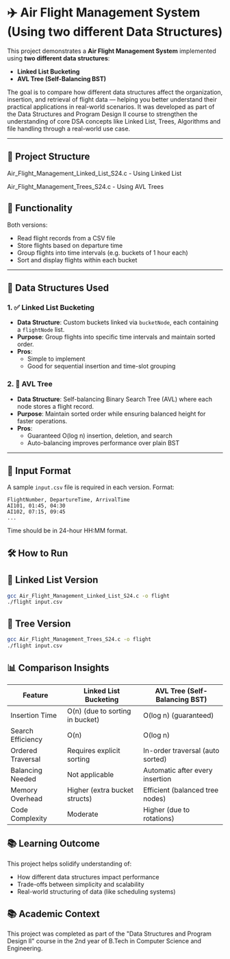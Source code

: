 # ✈️ Air Flight Management System (Using two different Data Structures)

This project demonstrates a **Air Flight Management System** implemented using **two different data structures**:  
- **Linked List Bucketing**
- **AVL Tree (Self-Balancing BST)**

The goal is to compare how different data structures affect the organization, insertion, and retrieval of flight data — helping you better understand their practical applications in real-world scenarios. It was developed as part of the Data Structures and Program Design II course to strengthen the understanding of core DSA concepts like Linked List, Trees, Algorithms and file handling through a real-world use case.

---

## 📂 Project Structure
  Air_Flight_Management_Linked_List_S24.c - Using Linked List
  
  Air_Flight_Management_Trees_S24.c - Using AVL Trees
  
## 🚀 Functionality
Both versions:
- Read flight records from a CSV file
- Store flights based on departure time
- Group flights into time intervals (e.g. buckets of 1 hour each)
- Sort and display flights within each bucket

---

## 🧠 Data Structures Used

### 1. ✅ **Linked List Bucketing**
- **Data Structure**: Custom buckets linked via `bucketNode`, each containing a `flightNode` list.
- **Purpose**: Group flights into specific time intervals and maintain sorted order.
- **Pros**:
  - Simple to implement
  - Good for sequential insertion and time-slot grouping

### 2. 🌲 **AVL Tree**
- **Data Structure**: Self-balancing Binary Search Tree (AVL) where each node stores a flight record.
- **Purpose**: Maintain sorted order while ensuring balanced height for faster operations.
- **Pros**:
  - Guaranteed O(log n) insertion, deletion, and search
  - Auto-balancing improves performance over plain BST
---

## 🧪 Input Format

A sample `input.csv` file is required in each version. Format:

```csv
FlightNumber, DepartureTime, ArrivalTime
AI101, 01:45, 04:30
AI102, 07:15, 09:45
...
```
Time should be in 24-hour HH:MM format.

## 🛠️ How to Run
## 🔗 Linked List Version
```bash
gcc Air_Flight_Management_Linked_List_S24.c -o flight
./flight input.csv
```
## 🌳 Tree Version
```bash
gcc Air_Flight_Management_Trees_S24.c -o flight
./flight input.csv
```

## 📊 Comparison Insights

| Feature             | Linked List Bucketing              | AVL Tree (Self-Balancing BST)       |
|---------------------|-------------------------------------|--------------------------------------|
| Insertion Time      | O(n) (due to sorting in bucket)     | O(log n) (guaranteed)                |
| Search Efficiency   | O(n)                                | O(log n)                             |
| Ordered Traversal   | Requires explicit sorting           | In-order traversal (auto sorted)     |
| Balancing Needed    | Not applicable                      | Automatic after every insertion      |
| Memory Overhead     | Higher (extra bucket structs)       | Efficient (balanced tree nodes)      |
| Code Complexity     | Moderate                            | Higher (due to rotations)            |


## 📚 Learning Outcome
This project helps solidify understanding of:
- How different data structures impact performance
- Trade-offs between simplicity and scalability
- Real-world structuring of data (like scheduling systems)

## 📚 Academic Context
This project was completed as part of the "Data Structures and Program Design II" course in the 2nd year of B.Tech in Computer Science and Engineering.
